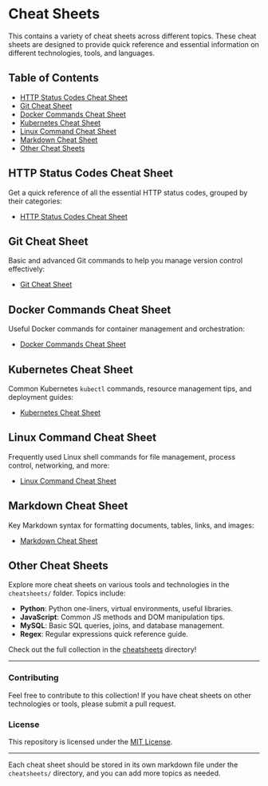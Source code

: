 # Cheat Sheets

This contains a variety of cheat sheets across different topics. These cheat sheets are designed to provide quick reference and essential information on different technologies, tools, and languages.

## Table of Contents

- [HTTP Status Codes Cheat Sheet](#http-status-codes-cheat-sheet)
- [Git Cheat Sheet](#git-cheat-sheet)
- [Docker Commands Cheat Sheet](#docker-commands-cheat-sheet)
- [Kubernetes Cheat Sheet](#kubernetes-cheat-sheet)
- [Linux Command Cheat Sheet](#linux-command-cheat-sheet)
- [Markdown Cheat Sheet](#markdown-cheat-sheet)
- [Other Cheat Sheets](#other-cheat-sheets)

## HTTP Status Codes Cheat Sheet

Get a quick reference of all the essential HTTP status codes, grouped by their categories:

- [HTTP Status Codes Cheat Sheet](./http-status.md)

## Git Cheat Sheet

Basic and advanced Git commands to help you manage version control effectively:

- [Git Cheat Sheet](./cheatsheets/git-cheat-sheet.md)

## Docker Commands Cheat Sheet

Useful Docker commands for container management and orchestration:

- [Docker Commands Cheat Sheet](./cheatsheets/docker-commands.md)

## Kubernetes Cheat Sheet

Common Kubernetes `kubectl` commands, resource management tips, and deployment guides:

- [Kubernetes Cheat Sheet](./cheatsheets/kubernetes.md)

## Linux Command Cheat Sheet

Frequently used Linux shell commands for file management, process control, networking, and more:

- [Linux Command Cheat Sheet](./cheatsheets/linux-commands.md)

## Markdown Cheat Sheet

Key Markdown syntax for formatting documents, tables, links, and images:

- [Markdown Cheat Sheet](./cheatsheets/markdown.md)

## Other Cheat Sheets

Explore more cheat sheets on various tools and technologies in the `cheatsheets/` folder. Topics include:

- **Python**: Python one-liners, virtual environments, useful libraries.
- **JavaScript**: Common JS methods and DOM manipulation tips.
- **MySQL**: Basic SQL queries, joins, and database management.
- **Regex**: Regular expressions quick reference guide.

Check out the full collection in the [cheatsheets](./cheatsheets/) directory!

---

### Contributing

Feel free to contribute to this collection! If you have cheat sheets on other technologies or tools, please submit a pull request. 

### License

This repository is licensed under the [MIT License](LICENSE).

---

Each cheat sheet should be stored in its own markdown file under the `cheatsheets/` directory, and you can add more topics as needed.
